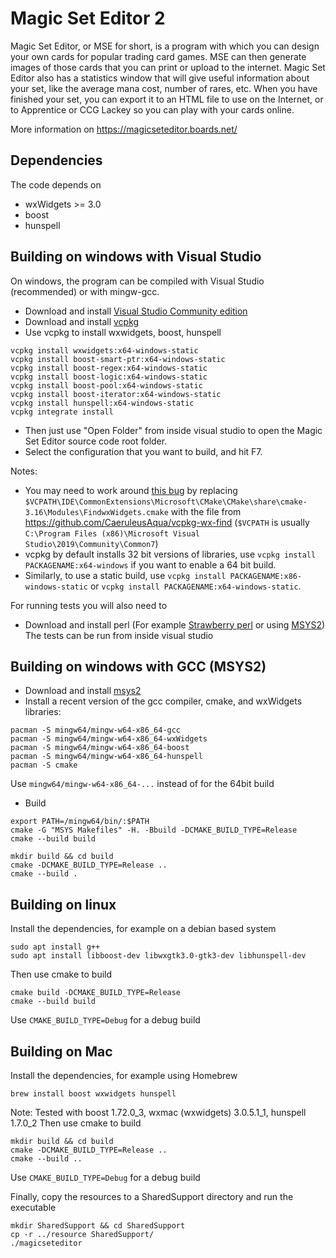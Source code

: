 # Magic Set Editor 2

Magic Set Editor, or MSE for short, is a program with which you can design your own cards for popular trading card games. MSE can then generate images of those cards that you can print or upload to the internet. Magic Set Editor also has a statistics window that will give useful information about your set, like the average mana cost, number of rares, etc. When you have finished your set, you can export it to an HTML file to use on the Internet, or to Apprentice or CCG Lackey so you can play with your cards online.

More information on https://magicseteditor.boards.net/

## Dependencies

The code depends on
 * wxWidgets >= 3.0
 * boost
 * hunspell

## Building on windows with Visual Studio

On windows, the program can be compiled with Visual Studio (recommended) or with mingw-gcc.

 * Download and install [Visual Studio Community edition](https://visualstudio.microsoft.com/vs/community/)
 * Download and install [vcpkg](https://github.com/microsoft/vcpkg)
 * Use vcpkg to install wxwidgets, boost, hunspell
````
vcpkg install wxwidgets:x64-windows-static
vcpkg install boost-smart-ptr:x64-windows-static
vcpkg install boost-regex:x64-windows-static
vcpkg install boost-logic:x64-windows-static
vcpkg install boost-pool:x64-windows-static
vcpkg install boost-iterator:x64-windows-static
vcpkg install hunspell:x64-windows-static
vcpkg integrate install
````
 * Then just use "Open Folder" from inside visual studio to open the Magic Set Editor source code root folder.
 * Select the configuration that you want to build, and hit F7.

Notes:
 * You may need to work around [this bug](https://github.com/microsoft/vcpkg/issues/4756) by replacing `$VCPATH\IDE\CommonExtensions\Microsoft\CMake\CMake\share\cmake-3.16\Modules\FindwxWidgets.cmake` with the file from  https://github.com/CaeruleusAqua/vcpkg-wx-find (`$VCPATH` is usually `C:\Program Files (x86)\Microsoft Visual Studio\2019\Community\Common7`)
 * vcpkg by default installs 32 bit versions of libraries, use `vcpkg install PACKAGENAME:x64-windows` if you want to enable a 64 bit build.
 * Similarly, to use a static build, use `vcpkg install PACKAGENAME:x86-windows-static` or `vcpkg install PACKAGENAME:x64-windows-static`.
 
For running tests you will also need to
 * Download and install perl (For example [Strawberry perl](http://strawberryperl.com/) or using [MSYS2](https://www.msys2.org/))
The tests can be run from inside visual studio

## Building on windows with GCC (MSYS2)

 * Download and install [msys2](https://www.msys2.org/)
 * Install a recent version of the gcc compiler, cmake, and wxWidgets libraries:
````
pacman -S mingw64/mingw-w64-x86_64-gcc
pacman -S mingw64/mingw-w64-x86_64-wxWidgets
pacman -S mingw64/mingw-w64-x86_64-boost
pacman -S mingw64/mingw-w64-x86_64-hunspell
pacman -S cmake
````
   Use `mingw64/mingw-w64-x86_64-...` instead of for the 64bit build
 * Build
````
export PATH=/mingw64/bin/:$PATH
cmake -G "MSYS Makefiles" -H. -Bbuild -DCMAKE_BUILD_TYPE=Release
cmake --build build

mkdir build && cd build
cmake -DCMAKE_BUILD_TYPE=Release ..
cmake --build .
````

## Building on linux

Install the dependencies, for example on a debian based system
````
sudo apt install g++
sudo apt install libboost-dev libwxgtk3.0-gtk3-dev libhunspell-dev
````
Then use cmake to build
````
cmake build -DCMAKE_BUILD_TYPE=Release
cmake --build build
````
Use `CMAKE_BUILD_TYPE=Debug` for a debug build

## Building on Mac

Install the dependencies, for example using Homebrew
````
brew install boost wxwidgets hunspell
````
Note: Tested with boost 1.72.0_3, wxmac (wxwidgets) 3.0.5.1_1, hunspell 1.7.0_2
Then use cmake to build
````
mkdir build && cd build
cmake -DCMAKE_BUILD_TYPE=Release ..
cmake --build ..
````
Use `CMAKE_BUILD_TYPE=Debug` for a debug build

Finally, copy the resources to a SharedSupport directory and run the executable
````
mkdir SharedSupport && cd SharedSupport
cp -r ../resource SharedSupport/
./magicseteditor
````
